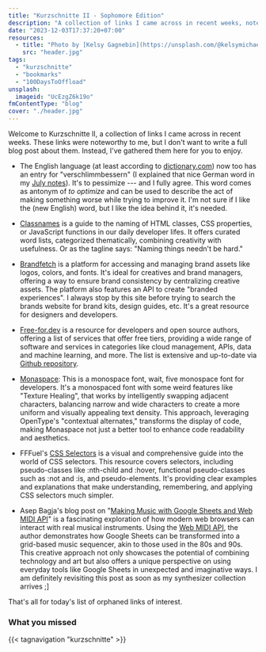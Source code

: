 ```yaml
---
title: "Kurzschnitte II - Sophomore Edition"
description: "A collection of links I came across in recent weeks, noteworthy but not enough for a full blog post."
date: "2023-12-03T17:37:20+07:00"
resources:
  - title: "Photo by [Kelsy Gagnebin](https://unsplash.com/@kelsymichael) via [Unsplash](https://unsplash.com/)"
    src: "header.jpg"
tags:
  - "kurzschnitte"
  - "bookmarks"
  - "100DaysToOffload"
unsplash:
  imageid: "UcEzgZ6k19o"
fmContentType: "blog"
cover: "./header.jpg"
---
```


Welcome to Kurzschnitte II, a collection of links I came across in recent weeks. These links were noteworthy to me, but I don't want to write a full blog post about them. Instead, I've gathered them here for you to enjoy.

* The English language (at least according to [dictionary.com](https://www.dictionary.com/e/new-dictionary-words-fall-2023/)) now too has an entry for "verschlimmbessern" (I explained that nice German word in my [July notes](/blog/2023/notes-from-the-laboratory-july)). It's to pessimize --- and I fully agree. This word comes as antonym of _to optimize_ and can be used to describe the act of making something worse while trying to improve it. I'm not sure if I like the (new English) word, but I like the idea behind it, it's needed.

* [Classnames](https://classnames.paulrobertlloyd.com/) is a guide to the naming of HTML classes, CSS properties, or JavaScript functions in our daily developer lifes. It offers curated word lists, categorized thematically, combining creativity with usefulness. Or as the tagline says: "Naming things needn't be hard."

* [Brandfetch](https://brandfetch.com/) is a platform for accessing and managing brand assets like logos, colors, and fonts. It's ideal for creatives and brand managers, offering a way to ensure brand consistency by centralizing creative assets. The platform also features an API to create "branded experiences". I always stop by this site before trying to search the brands website for brand kits, design guides, etc. It's a great resource for designers and developers.

* [Free-for.dev](https://free-for.dev/) is a resource for developers and open source authors, offering a list of services that offer free tiers, providing a wide range of software and services in categories like cloud management, APIs, data and machine learning, and more. The list is extensive and up-to-date via [Github repository](https://github.com/ripienaar/free-for-dev).

* [Monaspace](https://monaspace.githubnext.com): This is a monospace font, wait, five monospace font for developers. It's a monospaced font with some weird features like "Texture Healing", that works by intelligently swapping adjacent characters, balancing narrow and wide characters to create a more uniform and visually appealing text density. This approach, leveraging OpenType's "contextual alternates," transforms the display of code, making Monaspace not just a better tool to enhance code readability and aesthetics.

* FFFuel's [CSS Selectors](https://fffuel.co/css-selectors) is a visual and comprehensive guide into the world of CSS selectors. This resource covers selectors, including pseudo-classes like :nth-child and :hover, functional pseudo-classes such as :not and :is, and pseudo-elements. It's providing clear examples and explanations that make understanding, remembering, and applying CSS selectors much simpler.

* Asep Bagja's blog post on "[Making Music with Google Sheets and Web MIDI API](https://www.asepbagja.com/programming/making-music-with-google-sheets)" is a fascinating exploration of how modern web browsers can interact with real musical instruments. Using the [Web MIDI API](https://developer.mozilla.org/en-US/docs/Web/API/Web_MIDI_API), the author demonstrates how Google Sheets can be transformed into a grid-based music sequencer, akin to those used in the 80s and 90s. This creative approach not only showcases the potential of combining technology and art but also offers a unique perspective on using everyday tools like Google Sheets in unexpected and imaginative ways. I am definitely revisiting this post as soon as my synthesizer collection arrives ;]

That's all for today's list of orphaned links of interest.

### What you missed

{{< tagnavigation "kurzschnitte" >}}
